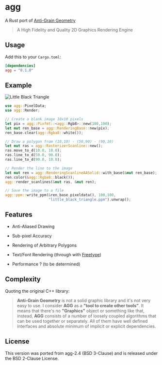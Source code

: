 agg
===

A Rust port of [Anti-Grain Geometry](http://www.antigrain.com/)

> A High Fidelity and Quality 2D Graphics Rendering Engine

## Usage

Add this to your `Cargo.toml`:

```toml
[dependencies]
agg = "0.1.0"
```

## Example

![Little Black Triangle](https://github.com/savage13/agg/blob/master/tests/little_black_triangle.png)

```rust
use agg::PixelData;
use agg::Render;

// Create a blank image 10x10 pixels
let pix = agg::Pixfmt::<agg::Rgb8>::new(100,100);
let mut ren_base = agg::RenderingBase::new(pix);
ren_base.clear(agg::Rgba8::white());

// Draw a polygon from (10,10) - (50,90) - (90,10)
let mut ras = agg::RasterizerScanline::new();
ras.move_to_d(10.0, 10.0);
ras.line_to_d(50.0, 90.0);
ras.line_to_d(90.0, 10.0);

// Render the line to the image
let mut ren = agg::RenderingScanlineAASolid::with_base(&mut ren_base);
ren.color(&agg::Rgba8::black());
agg::render_scanlines(&mut ras, &mut ren);

// Save the image to a file
agg::ppm::write_ppm(&ren_base.pixeldata(), 100,100,
                    "little_black_triangle.ppm").unwrap();
```

## Features

  - Anti-Aliased Drawing
  - Sub-pixel Accuracy
  - Rendering of Arbitrary Polygons
  - Text/Font Rendering (through with [Freetype](https://www.freetype.org/))

  - Performance ? (to be determined)


## Complexity

Quoting the original C++ library:

> **Anti-Grain Geometry** is not a solid graphic library and it's not very easy to use. I consider **AGG** as a **"tool to create other tools"**. It means that there's no **"Graphics"** object or something like that, instead, **AGG** consists of a number of loosely coupled algorithms that can be used together or separately. All of them have well defined interfaces and absolute minimum of implicit or explicit dependencies.

## License

This version was ported from agg-2.4 (BSD 3-Clause) and is released
under the BSD 2-Clause License.


